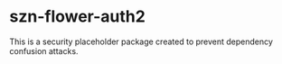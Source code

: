 # szn-flower-auth2

This is a security placeholder package created to prevent dependency confusion attacks.